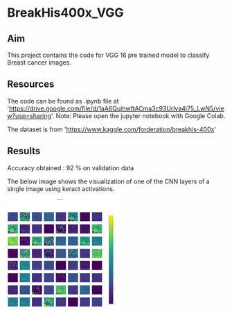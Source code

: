 # BreakHis400x_VGG

## Aim
This project contains the code for VGG 16 pre trained model to classify Breast cancer images.

## Resources
The code can be found as .ipynb file at 'https://drive.google.com/file/d/1aA6QujhwftACma3c93Urlva4i75_LwN5/view?usp=sharing'. Note: Please open the jupyter notebook with Google Colab.

The dataset is from 'https://www.kaggle.com/forderation/breakhis-400x'

## Results
Accuracy obtained : 92 % on validation data

The below image shows the visualization of one of the CNN layers of a single image using keract activations.

<img src="https://github.com/venkatramnank/BreakHis400x_VGG/blob/main/Pics/Visualizations.png" height="250" width="250">
